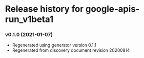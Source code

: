 # Release history for google-apis-run_v1beta1

### v0.1.0 (2021-01-07)

* Regenerated using generator version 0.1.1
* Regenerated from discovery document revision 20200814

